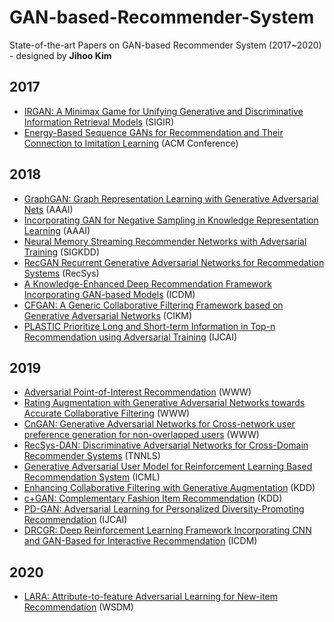 # GAN-based-Recommender-System
State-of-the-art Papers on GAN-based Recommender System (2017~2020) - designed by **Jihoo Kim**

## 2017
* [IRGAN: A Minimax Game for Unifying Generative and Discriminative Information Retrieval Models](https://arxiv.org/pdf/1705.10513.pdf) (SIGIR)
* [Energy-Based Sequence GANs for Recommendation and Their Connection to Imitation Learning](https://arxiv.org/pdf/1706.09200.pdf) (ACM Conference)

## 2018
* [GraphGAN: Graph Representation Learning with Generative Adversarial Nets](https://arxiv.org/pdf/1711.08267.pdf) (AAAI)
* [Incorporating GAN for Negative Sampling in Knowledge Representation Learning](https://aaai.org/ocs/index.php/AAAI/AAAI18/paper/view/16094/15907) (AAAI)
* [Neural Memory Streaming Recommender Networks with Adversarial Training](https://www.kdd.org/kdd2018/accepted-papers/view/neural-memory-streaming-recommender-networks-with-adversarial-training) (SIGKDD)
* [RecGAN Recurrent Generative Adversarial Networks for Recommedation Systems](http://www.brianlim.net/wordpress/wp-content/uploads/2018/08/recsys2018-recgan-recommender.pdf) (RecSys)
* [A Knowledge-Enhanced Deep Recommendation Framework Incorporating GAN-based Models](http://gdm.fudan.edu.cn/GDMWiki/attach/By%20year/Yang_ICDM18final.pdf) (ICDM)
* [CFGAN: A Generic Collaborative Filtering Framework based on Generative Adversarial Networks](https://dl.acm.org/citation.cfm?id=3271743) (CIKM)
* [PLASTIC Prioritize Long and Short-term Information in Top-n Recommendation using Adversarial Training](https://www.ijcai.org/proceedings/2018/0511.pdf) (IJCAI)


## 2019
* [Adversarial Point-of-Interest Recommendation](http://www.terpconnect.umd.edu/~kpzhang/paper/Adversarial_POI.pdf) (WWW)
* [Rating Augmentation with Generative Adversarial Networks towards Accurate Collaborative Filtering](https://dl.acm.org/citation.cfm?id=3313413) (WWW)
* [CnGAN: Generative Adversarial Networks for Cross-network user preference generation for non-overlapped users](https://dl.acm.org/citation.cfm?id=3308558.3313733) (WWW)
* [RecSys-DAN: Discriminative Adversarial Networks for Cross-Domain Recommender Systems](https://arxiv.org/pdf/1903.10794.pdf) (TNNLS)
* [Generative Adversarial User Model for Reinforcement Learning Based Recommendation System](http://proceedings.mlr.press/v97/chen19f/chen19f.pdf) (ICML)
* [Enhancing Collaborative Filtering with Generative Augmentation](https://dl.acm.org/citation.cfm?id=3330873) (KDD)
* [c+GAN: Complementary Fashion Item Recommendation](https://arxiv.org/pdf/1906.05596.pdf) (KDD)
* [PD-GAN: Adversarial Learning for Personalized Diversity-Promoting Recommendation](https://www.ijcai.org/Proceedings/2019/0537.pdf) (IJCAI)
* [DRCGR: Deep Reinforcement Learning Framework Incorporating CNN and GAN-Based for Interactive Recommendation](https://ieeexplore.ieee.org/stamp/stamp.jsp?tp=&arnumber=8970700) (ICDM)


## 2020
* [LARA: Attribute-to-feature Adversarial Learning for New-item Recommendation](https://dl.acm.org/doi/abs/10.1145/3336191.3371805) (WSDM)


